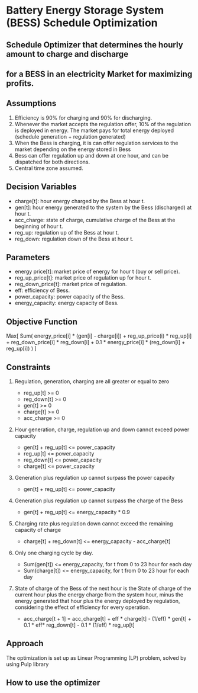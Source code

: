 # Battery Energy Storage System (BESS) Schedule Optimization

## Schedule Optimizer that determines the hourly amount to charge and discharge
## for a BESS in an electricity Market for maximizing profits.


## Assumptions

1. Efficiency is 90% for charging and 90% for discharging.
2. Whenever the market accepts the regulation offer, 10% of the regulation is deployed in energy. 
The market pays for total energy deployed (schedule generation + regulation generated)
3. When the Bess is charging, it is can offer regulation services to the market depending on 
the energy stored in Bess
4. Bess can offer regulation up and down at one hour, and can be dispatched for both directions.
5. Central time zone assumed.


## Decision Variables

- charge[t]: hour energy charged by the Bess at hour t.
- gen[t]: hour energy generated to the system by the Bess (discharged) at hour t.
- acc_charge: state of charge, cumulative charge of the Bess at the beginning of hour t.
- reg_up: regulation up of the Bess at hour t.
- reg_down: regulation down of the Bess at hour t.


## Parameters

- energy price[t]: market price of energy for hour t (buy or sell price).
- reg_up_price[t]: market price of regulation up for hour t.
- reg_down_price[t]: market price of regulation.
- eff: efficiency of Bess.
- power_capacity: power capacity of the Bess.
- energy_capacity: energy capacity of Bess.


## Objective Function

Max[ Sum( energy_price[i] * (gen[i] - charge[i]) + reg_up_price(i) * reg_up[i] + reg_down_price[i] * reg_down[i] +
0.1 * energy_price[i] * (reg_down[i] + reg_up[i]) ) ]


## Constraints

1. Regulation, generation, charging are all greater or equal to zero
    - reg_up[t] >= 0
    - reg_down[t] >= 0
    - gen[t] >= 0
    - charge[t] >= 0
    - acc_charge >= 0

2. Hour generation, charge, regulation up and down cannot exceed power capacity
    - gen[t] + reg_up[t] <= power_capacity	
    - reg_up[t] <= power_capacity	
    - reg_down[t] <= power_capacity	
    - charge[t] <= power_capacity	

3. Generation plus regulation up cannot surpass the power capacity
    - gen[t] + reg_up[t] <= power_capacity	
	
4. Generation plus regulation up cannot surpass the charge of the Bess
    - gen[t] + reg_up[t] <= energy_capacity * 0.9	

5. Charging rate plus regulation down cannot exceed the remaining capacity of charge
    - charge[t] + reg_down[t] <= energy_capacity - acc_charge[t]

6. Only one charging cycle by day.
    - Sum(gen[t]) <= energy_capacity, for t from 0 to 23 hour for each day
    - Sum(charge[t]) <= energy_capacity, for t from 0 to 23 hour for each day

7. State of charge of the Bess of the next hour is the State of charge of the current hour plus the energy charge from the system hour, minus the energy generated that hour plus the energy deployed by regulation, considering the effect of efficiency for every operation.
    - acc_charge[t + 1] = acc_charge[t] + eff * charge[t] - (1/eff) * gen[t] + 0.1 * eff* reg_down[t] - 0.1 * (1/eff) * reg_up[t]  


## Approach
The optimization is set up as Linear Programming (LP) problem, solved by using Pulp library


## How to use the optimizer
